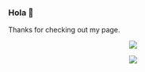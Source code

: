 ### Hola 👋

Thanks for checking out my page.

<p align="center">
<a href="https://github.com/chrisdeleonn/github-readme-stats">
  <img src="https://github-readme-stats.vercel.app/api/top-langs/?username=chrisdeleonn&layout=compact&theme=algolia" />
</a>
</p>

<p align="center">
<a href='https://www.codewars.com/users/chrisdeleonn/badges/large'>
<img src='https://www.codewars.com/users/chrisdeleonn/badges/large'/>
</p>
